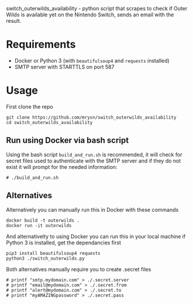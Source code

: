 switch_outerwilds_availability - python script that scrapes to check if Outer Wilds is available yet on the Nintendo Switch, sends an email with the result.
# Requirements
- Docker or Python 3 (with `beautifulsoup4` and `requests` installed)
- SMTP server with STARTTLS on port 587
# Usage 
First clone the repo

	git clone https://github.com/mrysn/switch_outerwilds_availability
	cd switch_outerwilds_availability

## Run using Docker via bash script
Using the bash script `build_and_run.sh` is recommended, it will check for secret files used to authenticate with the SMTP server and if they do not exist it will  prompt for the needed information:

	# ./build_and_run.sh

## Alternatives
Alternatively you can manually run this in Docker with these commands

	docker build -t outerwilds .
	docker run -it outerwilds
  
And alternativelty to using Docker you can run this in your local machine if Python 3 is installed, get the dependancies first

	pip3 install beautifulsoup4 requests
	python3 ./switch_outerwilds.py

Both alternatives manually require you to create .secret files

	# printf "smtp.mydomain.com" > ./.secret.server
	# printf "email@mydomain.com" > ./.secret.from
	# printf "alert@mydomain.com" > ./.secret.to
	# printf "myAMAZINGpassword" > ./.secret.pass
